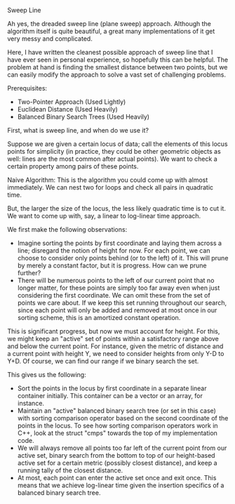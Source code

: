 Sweep Line

Ah yes, the dreaded sweep line (plane sweep) approach. Although the algorithm itself is quite beautiful, a great many 
implementations of it get very messy and complicated. 

Here, I have written the cleanest possible approach of sweep line that I have ever seen in personal experience, so hopefully
this can be helpful. The problem at hand is finding the smallest distance between two points, but we can easily modify the 
approach to solve a vast set of challenging problems. 

Prerequisites: 
- Two-Pointer Approach (Used Lightly)
- Euclidean Distance (Used Heavily)
- Balanced Binary Search Trees (Used Heavily)

First, what is sweep line, and when do we use it? 

Suppose we are given a certain locus of data; call the elements of this locus points for simplicity (in practice, they could be other geometric objects as well: lines are the most common after actual points). We want to check a certain property among pairs of these points. 

Naive Algorithm: This is the algorithm you could come up with almost immediately. We can nest two for loops and check all pairs in quadratic time. 

But, the larger the size of the locus, the less likely quadratic time is to cut it. We want to come up with, say, a linear to log-linear time approach. 

We first make the following observations: 
- Imagine sorting the points by first coordinate and laying them across a line; disregard the notion of height for now. For each point, we can choose to consider only points behind (or to the left) of it. This will prune by merely a constant factor, but it is progress. How can we prune further?
- There will be numerous points to the left of our current point that no longer matter, for these points are simply too far away even when just considering the first coordinate. We can omit these from the set of points we care about. If we keep this set running throughout our search, since each point will only be added and removed at most once in our sorting scheme, this is an amortized constant operation. 

This is significant progress, but now we must account for height. For this, we might keep an "active" set of points within a satisfactory range above and below the current point. For instance, given the metric of distance and a current point with height Y, we need to consider heights from only Y-D to Y+D. Of course, we can find our range if we binary search the set. 

This gives us the following: 
- Sort the points in the locus by first coordinate in a separate linear container initially. This container can be a vector or an array, for instance. 
- Maintain an "active" balanced binary search tree (or set in this case) with sorting comparison operator based on the second coordinate of the points in the locus. To see how sorting comparison operators work in C++, look at the struct "cmps" towards the top of my implementation code. 
- We will always remove all points too far left of the current point from our active set, binary search from the bottom to top of our height-based active set for a certain metric (possibly closest distance), and keep a running tally of the closest distance. 
- At most, each point can enter the active set once and exit once. This means that we achieve log-linear time given the insertion specifics of a balanced binary search tree. 
